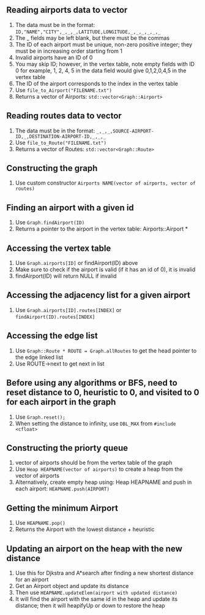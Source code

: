 ## Reading airports data to vector
1. The data must be in the format: `ID,"NAME","CITY",_,_,_,LATITUDE,LONGITUDE,_,_,_,_,_,_`
2. The _ fields may be left blank, but there must be the commas
3. The ID of each airport must be unique, non-zero positive integer; they must be in increasing order starting from 1
4. Invalid airports have an ID of 0
5. You may skip ID; however, in the vertex table, note empty fields with ID 0
for example, 1, 2, 4, 5 in the data field would give 0,1,2,0,4,5 in the vertex table
6. The ID of the airport corresponds to the index in the vertex table
7. Use `file_to_Airport("FILENAME.txt")`
8. Returns a vector of Airports: `std::vector<Graph::Airport>`

## Reading routes data to vector
1. The data must be in the format: `_,_,_,SOURCE-AIRPORT-ID,_,DESTINATION-AIRPORT-ID,_,_,_`
2. Use `file_to_Route("FILENAME.txt")`
3. Returns a vector of Routes: `std::vector<Graph::Route>`

## Constructing the graph
1. Use custom constructor `Airports NAME(vector of airports, vector of routes)`

## Finding an airport with a given id
1. Use `Graph.findAirport(ID)`
2. Returns a pointer to the airport in the vertex table: Airports::Airport *

## Accessing the vertex table
1. Use `Graph.airports[ID]` or findAirport(ID) above
2. Make sure to check if the airport is valid (if it has an id of 0), it is invalid
3. findAirport(ID) will return NULL if invalid

## Accessing the adjacency list for a given airport
1. Use `Graph.airports[ID].routes[INDEX]` or `findAirport(ID).routes[INDEX]`

## Accessing the edge list
1. Use `Graph::Route * ROUTE = Graph.allRoutes` to get the head pointer to the edge linked list
2. Use ROUTE->next to get next in list

## Before using any algorithms or BFS, need to reset distance to 0, heuristic to 0, and visited to 0 for each airport in the graph
1. Use `Graph.reset();`
2. When setting the distance to infinity, use `DBL_MAX` from `#include <cfloat>`

## Constructing the priorty queue
1. vector of airports should be from the vertex table of the graph
2. Use `Heap HEAPNAME(vector of airports)` to create a heap from the vector of airports
3. Alternatively, create empty heap using: Heap HEAPNAME and push in each airport: `HEAPNAME.push(AIRPORT)`

## Getting the minimum Airport
1. Use `HEAPNAME.pop()`
2. Returns the Airport with the lowest distance + heuristic

## Updating an airport on the heap with the new distance
1. Use this for Djkstra and A*search after finding a new shortest distance for an airport
2. Get an Airport object and update its distance
3. Then use `HEAPNAME.updateElem(airport with updated distance)`
4. It will find the airport with the same id in the heap and update its distance; then it will
heapifyUp or down to restore the heap
